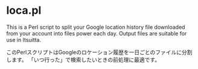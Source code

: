 # loca.pl

This is a Perl script to split your Google location history file downloaded from your account into files power each day.
Output files are suitable for use in Itsuitta.

このPerlスクリプトはGoogleのロケーション履歴を一日ごとのファイルに分割します。
「いつ行った」で検索したいときの前処理に最適です。
